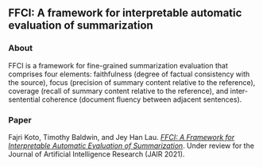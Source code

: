 ## FFCI: A framework for interpretable automatic evaluation of summarization

### About

FFCI is a framework for fine-grained summarization evaluation that comprises four elements: faithfulness (degree of factual consistency with the source),
focus (precision of summary content relative to the reference), coverage (recall of summary content relative to the reference), and inter-sentential coherence (document fluency between adjacent sentences).

### Paper
Fajri Koto, Timothy Baldwin, and Jey Han Lau. [_FFCI: A Framework for Interpretable Automatic Evaluation of Summarization_](https://arxiv.org/pdf/2011.13662.pdf). 
Under review for the Journal of Artificial Intelligence Research (JAIR 2021). 
